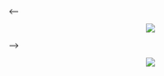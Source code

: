 <!-- <p align="center"> <img width="" height="" src="https://i.imgur.com/EsibECL.gif"> </p> -->
<-- <p align="center"> <img width="" height="" src="https://i.imgur.com/4eSjVKP.gif"> </p> -->
<p align="center"> <img width="" height="" src="https://i.imgur.com/dIGqATm.gif"> </p>

[instagram]: https://instagram.com/clint.chu
[linkedin]: https://linkedin.com/in/clinthchu

[imgur_pixelart_backgrounds]: https://imgur.com/gallery/gH4HL
